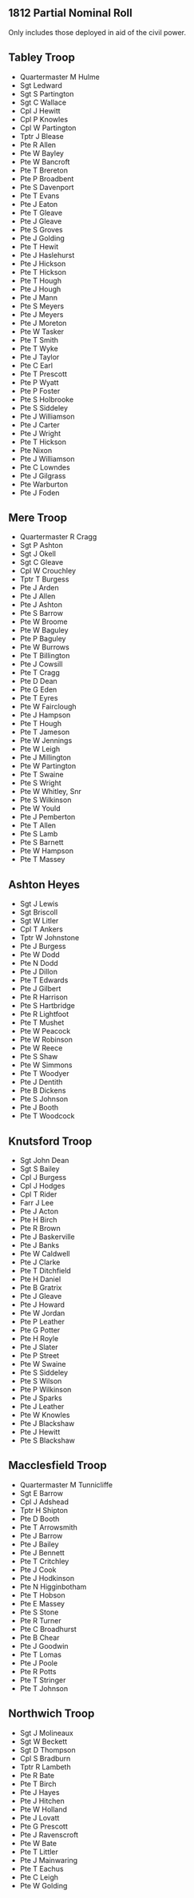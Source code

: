 ## 1812 Partial Nominal Roll

Only includes those deployed in aid of the civil power.

## Tabley Troop

* Quartermaster M Hulme
* Sgt Ledward
* Sgt S Partington
* Sgt C Wallace
* Cpl J Hewitt
* Cpl P Knowles
* Cpl W Partington
* Tptr J Blease
* Pte R Allen
* Pte W Bayley
* Pte W Bancroft
* Pte T Brereton
* Pte P Broadbent
* Pte S Davenport
* Pte T Evans
* Pte J Eaton
* Pte T Gleave
* Pte J Gleave
* Pte S Groves
* Pte J Golding
* Pte T Hewit
* Pte J Haslehurst
* Pte J Hickson
* Pte T Hickson
* Pte T Hough
* Pte J Hough
* Pte J Mann
* Pte S Meyers
* Pte J Meyers
* Pte J Moreton
* Pte W Tasker
* Pte T Smith
* Pte T Wyke
* Pte J Taylor
* Pte C Earl
* Pte T Prescott
* Pte P Wyatt
* Pte P Foster
* Pte S Holbrooke
* Pte S Siddeley
* Pte J Williamson
* Pte J Carter
* Pte J Wright
* Pte T Hickson
* Pte Nixon
* Pte J Williamson
* Pte C Lowndes
* Pte J Gilgrass
* Pte Warburton
* Pte J Foden

## Mere Troop

* Quartermaster R Cragg
* Sgt P Ashton
* Sgt J Okell
* Sgt C Gleave
* Cpl W Crouchley
* Tptr T Burgess
* Pte J Arden
* Pte J Allen
* Pte J Ashton
* Pte S Barrow
* Pte W Broome
* Pte W Baguley
* Pte P Baguley
* Pte W Burrows
* Pte T Billington
* Pte J Cowsill
* Pte T Cragg
* Pte D Dean
* Pte G Eden
* Pte T Eyres
* Pte W Fairclough
* Pte J Hampson
* Pte T Hough
* Pte T Jameson
* Pte W Jennings
* Pte W Leigh
* Pte J Millington
* Pte W Partington
* Pte T Swaine
* Pte S Wright
* Pte W Whitley, Snr
* Pte S Wilkinson
* Pte W Yould
* Pte J Pemberton
* Pte T Allen
* Pte S Lamb
* Pte S Barnett
* Pte W Hampson
* Pte T Massey

## Ashton Heyes

* Sgt J Lewis
* Sgt Briscoll
* Sgt W Litler
* Cpl T Ankers
* Tptr W Johnstone
* Pte J Burgess
* Pte W Dodd
* Pte N Dodd
* Pte J Dillon
* Pte T Edwards
* Pte J Gilbert
* Pte R Harrison
* Pte S Hartbridge
* Pte R Lightfoot
* Pte T Mushet
* Pte W Peacock
* Pte W Robinson
* Pte W Reece
* Pte S Shaw
* Pte W Simmons
* Pte T Woodyer
* Pte J Dentith
* Pte B Dickens
* Pte S Johnson
* Pte J Booth
* Pte T Woodcock

## Knutsford Troop

* Sgt John Dean
* Sgt S Bailey
* Cpl J Burgess
* Cpl J Hodges
* Cpl T Rider
* Farr J Lee
* Pte J Acton
* Pte H Birch
* Pte R Brown
* Pte J Baskerville
* Pte J Banks
* Pte W Caldwell
* Pte J Clarke
* Pte T Ditchfield
* Pte H Daniel
* Pte B Gratrix
* Pte J Gleave
* Pte J Howard
* Pte W Jordan
* Pte P Leather
* Pte G Potter
* Pte H Royle
* Pte J Slater
* Pte P Street
* Pte W Swaine
* Pte S Siddeley
* Pte S Wilson
* Pte P Wilkinson
* Pte J Sparks
* Pte J Leather
* Pte W Knowles
* Pte J Blackshaw
* Pte J Hewitt
* Pte S Blackshaw

## Macclesfield Troop

* Quartermaster M Tunnicliffe
* Sgt E Barrow
* Cpl J Adshead
* Tptr H Shipton
* Pte D Booth
* Pte T Arrowsmith
* Pte J Barrow
* Pte J Bailey
* Pte J Bennett
* Pte T Critchley
* Pte J Cook
* Pte J Hodkinson
* Pte N Higginbotham
* Pte T Hobson
* Pte E Massey
* Pte S Stone
* Pte R Turner
* Pte C Broadhurst
* Pte B Chear
* Pte J Goodwin
* Pte T Lomas
* Pte J Poole
* Pte R Potts
* Pte T Stringer
* Pte T Johnson

## Northwich Troop

* Sgt J Molineaux
* Sgt W Beckett
* Sgt D Thompson
* Cpl S Bradburn
* Tptr R Lambeth
* Pte R Bate
* Pte T Birch
* Pte J Hayes
* Pte J Hitchen
* Pte W Holland
* Pte J Lovatt
* Pte G Prescott
* Pte J Ravenscroft
* Pte W Bate
* Pte T Littler
* Pte J Mainwaring
* Pte T Eachus
* Pte C Leigh
* Pte W Golding

